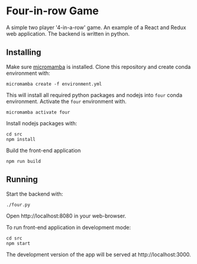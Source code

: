 # Four-in-row Game

A simple two player '4-in-a-row' game.
An example of a React and Redux web application.
The backend is written in python.

## Installing

Make sure [micromamba](https://mamba.readthedocs.io/en/latest/user_guide/micromamba.html) is installed.
Clone this repository and create conda environment with:

    micromamba create -f environment.yml

This will install all required python packages and nodejs into `four` conda environment.
Activate the `four` environment with.

    micromamba activate four

Install nodejs packages with:

    cd src
    npm install

Build the front-end application

    npm run build

## Running

Start the backend with:

    ./four.py

Open http://localhost:8080 in your web-browser.

To run front-end application in development mode:

    cd src
    npm start

The development version of the app will be served at http://localhost:3000.
